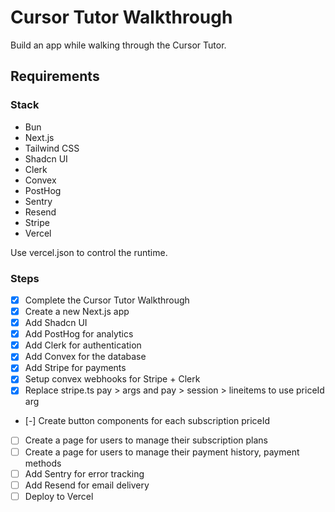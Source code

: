 # Cursor Tutor Walkthrough

Build an app while walking through the Cursor Tutor.

## Requirements

### Stack

- Bun
- Next.js
- Tailwind CSS
- Shadcn UI
- Clerk
- Convex
- PostHog
- Sentry
- Resend
- Stripe
- Vercel

Use vercel.json to control the runtime.

### Steps

- [x] Complete the Cursor Tutor Walkthrough
- [x] Create a new Next.js app
- [x] Add Shadcn UI
- [x] Add PostHog for analytics
- [x] Add Clerk for authentication
- [x] Add Convex for the database
- [x] Add Stripe for payments
- [x] Setup convex webhooks for Stripe + Clerk
- [x] Replace stripe.ts pay > args and pay > session > lineitems to use priceId arg
- [-] Create button components for each subscription priceId
- [ ] Create a page for users to manage their subscription plans
- [ ] Create a page for users to manage their payment history, payment methods
- [ ] Add Sentry for error tracking
- [ ] Add Resend for email delivery
- [ ] Deploy to Vercel
